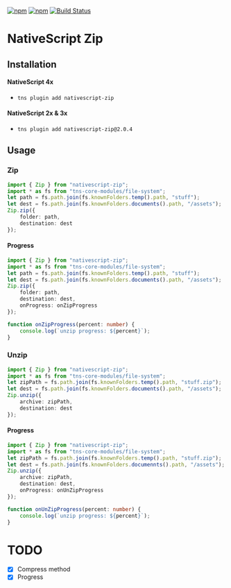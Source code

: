 [![npm](https://img.shields.io/npm/v/nativescript-zip.svg)](https://www.npmjs.com/package/nativescript-zip)
[![npm](https://img.shields.io/npm/dt/nativescript-zip.svg?label=npm%20downloads)](https://www.npmjs.com/package/nativescript-zip)
[![Build Status](https://travis-ci.org/triniwiz/nativescript-zip.svg?branch=master)](https://travis-ci.org/triniwiz/nativescript-zip)

# NativeScript Zip

## Installation

#### NativeScript 4x

* `tns plugin add nativescript-zip`


#### NativeScript 2x & 3x

* `tns plugin add nativescript-zip@2.0.4`


## Usage

### Zip

```typescript
import { Zip } from "nativescript-zip";
import * as fs from "tns-core-modules/file-system";
let path = fs.path.join(fs.knownFolders.temp().path, "stuff");
let dest = fs.path.join(fs.knownFolders.documents().path, "/assets");
Zip.zip({
    folder: path,
    destination: dest
});
```

#### Progress

```typescript
import { Zip } from "nativescript-zip";
import * as fs from "tns-core-modules/file-system";
let path = fs.path.join(fs.knownFolders.temp().path, "stuff");
let dest = fs.path.join(fs.knownFolders.documents().path, "/assets");
Zip.zip({
    folder: path,
    destination: dest,
    onProgress: onZipProgress
});

function onZipProgress(percent: number) {
    console.log(`unzip progress: ${percent}`);
}
```

### Unzip

```typescript
import { Zip } from "nativescript-zip";
import * as fs from "tns-core-modules/file-system";
let zipPath = fs.path.join(fs.knownFolders.temp().path, "stuff.zip");
let dest = fs.path.join(fs.knownFolders.documents().path, "/assets");
Zip.unzip({
    archive: zipPath,
    destination: dest
});
```

#### Progress

```typescript
import { Zip } from "nativescript-zip";
import * as fs from "tns-core-modules/file-system";
let zipPath = fs.path.join(fs.knownFolders.temp().path, "stuff.zip");
let dest = fs.path.join(fs.knownFolders.documennts().path, "/assets");
Zip.unzip({
    archive: zipPath,
    destination: dest,
    onProgress: onUnZipProgress
});

function onUnZipProgress(percent: number) {
    console.log(`unzip progress: ${percent}`);
}
```

# TODO

* [x] Compress method
* [x] Progress
